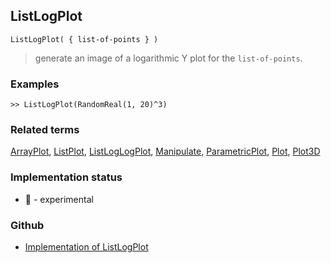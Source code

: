 ## ListLogPlot

```
ListLogPlot( { list-of-points } )  
```

> generate an image of a logarithmic Y plot for the `list-of-points`.
	 
### Examples


```
>> ListLogPlot(RandomReal(1, 20)^3)
```

### Related terms 
[ArrayPlot](ArrayPlot.md), [ListPlot](ListPlot.md), [ListLogLogPlot](ListLogLogPlot.md), [Manipulate](Manipulate.md), [ParametricPlot](ParametricPlot.md), [Plot](Plot.md), [Plot3D](Plot3D.md)
 






### Implementation status

* &#x1F9EA; - experimental

### Github

* [Implementation of ListLogPlot](https://github.com/axkr/symja_android_library/blob/master/symja_android_library/matheclipse-core/src/main/java/org/matheclipse/core/reflection/system/ListLogPlot.java#L12) 
